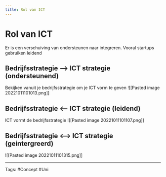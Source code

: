 ```yaml
---
title: Rol van ICT
---
```


# Rol van ICT
Er is een verschuiving van ondersteunen naar integreren. Vooral startups gebruiken leidend

## Bedrijfsstrategie --> ICT strategie (ondersteunend)
Bekijken vanuit je bedrijfsstrategie om je ICT vorm te geven
![[Pasted image 20221011101013.png]]

## Bedrijfsstrategie <-- ICT strategie (leidend)
ICT vormt de bedrijfsstrategie 
![[Pasted image 20221011101107.png]]

## Bedrijfsstrategie <--> ICT strategie (geintergreerd)
![[Pasted image 20221011101315.png]]


---
Tags: #Concept #Uni 